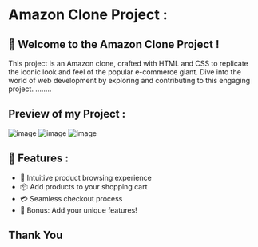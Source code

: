 # Amazon Clone Project :


## 🚀 Welcome to the Amazon Clone Project !

This project is an Amazon clone, crafted with HTML and CSS to replicate the iconic look and feel of the popular e-commerce giant. Dive into the world of web development by exploring and contributing to this engaging project. 
........
## Preview of my Project :
![image](https://github.com/raviranjan0/Amazonclone/assets/100368738/45759130-7459-4f60-b032-3fb2adb36a0e)
![image](https://github.com/raviranjan0/Amazonclone/assets/100368738/2944cd1b-8044-4522-9663-58058e486c17)
![image](https://github.com/raviranjan0/Amazonclone/assets/100368738/c3152f43-9d2d-4d48-b77f-f742bf4979c3)



## 🌟 Features : 

- 🛒 Intuitive product browsing experience
- 📦 Add products to your shopping cart
- 💳 Seamless checkout process
- 🌟 Bonus: Add your unique features!

## Thank You 

